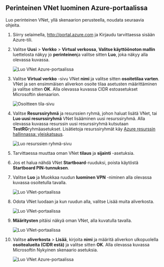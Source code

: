 ## <a name="how-to-create-a-classic-vnet-in-the-azure-portal"></a>Perinteinen VNet luominen Azure-portaalissa

Luo perinteinen VNet, yllä skenaarion perusteella, noudata seuraavia ohjeita.

1. Siirry selaimella, http://portal.azure.com ja Kirjaudu tarvittaessa sisään Azure-tili.
2. Valitse **Uusi** > **Verkko** > **Virtual verkossa**, **Valitse käyttöönoton mallin** luettelosta näkyy jo **perinteinen**ja valitse sitten **Luo**, joka näkyy alla olevassa kuvassa.

    ![Luo VNet Azure-portaalissa](./media/virtual-networks-create-vnet-classic-pportal-include/vnet-create-pportal-figure1.gif)

3. Valitse **Virtual verkko** -sivu VNet **nimi** ja valitse sitten **osoitetilaa varten**. VNet ja sen ensimmäisen aliverkon osoite tilaa asetusten määrittäminen ja valitse sitten **OK**. Alla olevassa kuvassa CIDR estoasetukset Microsoftin skenaarion.

    ![Osoitteen tila-sivu](./media/virtual-networks-create-vnet-classic-pportal-include/vnet-create-pportal-figure2.png)

4. Valitse **Resurssiryhmä** ja resurssien ryhmä, johon haluat lisätä VNet, tai **Luo uusi resurssiryhmä** VNet lisääminen uusi resurssiryhmä. Alla olevassa kuvassa resurssin uusi resurssiryhmä kutsutaan **TestRG**ryhmäasetukset. Lisätietoja resurssiryhmät käy [Azure resurssin hallinnassa: yleiskatsaus](../articles/virtual-network/resource-group-overview.md#resource-groups).

    ![Luo resurssien ryhmä-sivu](./media/virtual-networks-create-vnet-classic-pportal-include/vnet-create-pportal-figure3.png)

5. Tarvittaessa muuttaa oman VNet **tilaus** ja **sijainti** -asetuksia. 

6. Jos et halua nähdä VNet **Startboard**-ruuduksi, poista käytöstä **Startboard PIN-tunnuksen**. 

7. Valitse **Luo** ja Muokkaa ruudun **luominen VPN** -niminen alla olevassa kuvassa osoitetulla tavalla.

    ![Luo VNet-portaalissa](./media/virtual-networks-create-vnet-classic-pportal-include/vnet-create-pportal-figure4.png)

8. Odota VNet luodaan ja kun ruudun alla, valitse Lisää muita aliverkosta.

    ![Luo VNet-portaalissa](./media/virtual-networks-create-vnet-classic-pportal-include/vnet-create-pportal-figure5.png)

9. **Määritysten** pitäisi näkyä oman VNet, alla kuvatulla tavalla. 

    ![Luo VNet-portaalissa](./media/virtual-networks-create-vnet-classic-pportal-include/vnet-create-pportal-figure6.png)

10. Valitse **aliverkosta** > **Lisää**, kirjoita **nimi** ja määritä aliverkon ulkopuolella **osoitealueita (CIDR estä)** ja valitse sitten **OK**. Alla olevassa kuvassa Microsoftin Nykyinen skenaario asetuksia.

    ![Luo VNet Azure-portaalissa](./media/virtual-networks-create-vnet-classic-pportal-include/vnet-create-pportal-figure7.gif)